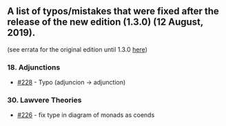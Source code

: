 ## A list of typos/mistakes that were fixed after the release of the new edition (1.3.0) (12 August, 2019).
(see errata for the original edition until 1.3.0 [here](https://github.com/hmemcpy/milewski-ctfp-pdf/blob/master/errata-1.0.0.md))

### 18. Adjunctions

* [#228](https://github.com/hmemcpy/milewski-ctfp-pdf/pull/228) - Typo (adjuncion -> adjunction)

### 30. Lawvere Theories

* [#226](https://github.com/hmemcpy/milewski-ctfp-pdf/pull/226) - fix type in diagram of monads as coends
